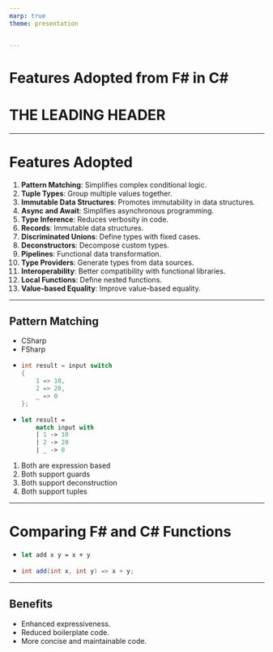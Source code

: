 ```yaml
---
marp: true
theme: presentation


---
```


# Features Adopted from F# in C#

<!-- _class: lead -->

# THE LEADING HEADER


---

<!-- class: invert -->

# Features Adopted

1. **Pattern Matching**: Simplifies complex conditional logic.
2. **Tuple Types**: Group multiple values together.
3. **Immutable Data Structures**: Promotes immutability in data structures.
4. **Async and Await**: Simplifies asynchronous programming.
5. **Type Inference**: Reduces verbosity in code.
6. **Records**: Immutable data structures.
7. **Discriminated Unions**: Define types with fixed cases.
8. **Deconstructors**: Decompose custom types.
9. **Pipelines**: Functional data transformation.
10. **Type Providers**: Generate types from data sources.
11. **Interoperability**: Better compatibility with functional libraries.
12. **Local Functions**: Define nested functions.
13. **Value-based Equality**: Improve value-based equality.

---

## Pattern Matching

<!-- class: two-columns -->

- CSharp
- FSharp
- ```csharp
  int result = input switch
  {
      1 => 10,
      2 => 20,
      _ => 0
  };
  ```
- ```fsharp
  let result =
      match input with
      | 1 -> 10
      | 2 -> 20
      | _ -> 0
  ```

1. Both are expression based
2. Both support guards
3. Both support deconstruction
4. Both support tuples

<!-- _note: 
These are your speaker notes for this slide. 
They won't be visible on the slide itself, but you can see them while presenting. -->


---


<!-- _class: two-columns -->

# Comparing F# and C# Functions 


* ```fsharp
  let add x y = x + y
  ```
* ```csharp
  int add(int x, int y) => x + y;
  ```

---


## Benefits

- Enhanced expressiveness.
- Reduced boilerplate code.
- More concise and maintainable code.
